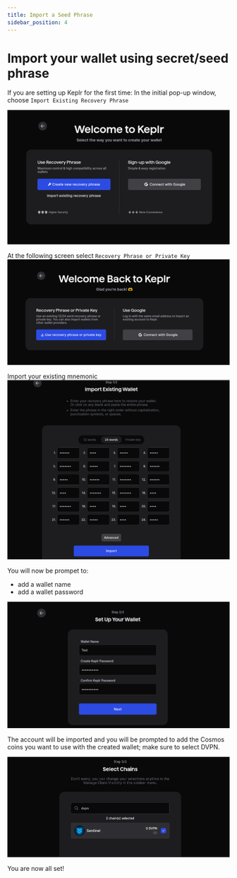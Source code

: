```yaml
---
title: Import a Seed Phrase
sidebar_position: 4
---
```


# Import your wallet using secret/seed phrase

If you are setting up Keplr for the first time: In the initial pop-up window, choose `Import Existing Recovery Phrase`

![](/img/keplr/import-1.png)

At the following screen select `Recovery Phrase or Private Key`
![](/img/keplr/import-2.png)

Import your existing mnemonic
![](/img/keplr/import-3.png)

You will now be prompet to:
- add a wallet name
- add a wallet password

![](/img/keplr/import-4.png)

The account will be imported and you will be prompted to add the Cosmos coins you want to use with the created wallet; make sure to select DVPN.

![](/img/keplr/import-5.png)

You are now all set!